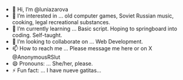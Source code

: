 - 👋 Hi, I’m @luniazarova
- 👀 I’m interested in ... old computer games, Soviet Russian music, cooking, legal recreational substances.
- 🌱 I’m currently learning ... Basic script. Hoping to springboard into coding. Self-taught.
- 💞️ I’m looking to collaborate on ... Web Development.
- 📫 How to reach me ... Please message me here or on X @AnonymousRSlut
- 😄 Pronouns: ... She/her, please.
- ⚡ Fun fact: ... I have nueve gatitas...

<!---
luniazarova/luniazarova is a ✨ special ✨ repository because its `README.md` (this file) appears on your GitHub profile.
You can click the Preview link to take a look at your changes.
--->
